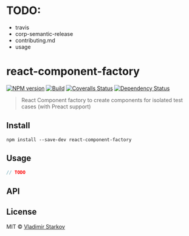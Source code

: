 # TODO:

* travis
* corp-semantic-release
* contributing.md
* usage

# react-component-factory

[![NPM version][npm-image]][npm-url]
[![Build][travis-image]][travis-url]
[![Coveralls Status][coveralls-image]][coveralls-url]
[![Dependency Status][depstat-image]][depstat-url]

> React Component factory to create components for isolated test cases (with Preact support)

## Install

    npm install --save-dev react-component-factory

## Usage

```js
// TODO
```

## API

## License

MIT © [Vladimir Starkov](https://iamstarkov.com)

[npm-url]: https://npmjs.org/package/react-component-factory
[npm-image]: https://img.shields.io/npm/v/react-component-factory.svg?style=flat-square

[travis-url]: https://travis-ci.org/iamstarkov/react-component-factory
[travis-image]: https://img.shields.io/travis/iamstarkov/react-component-factory.svg?style=flat-square

[coveralls-url]: https://coveralls.io/r/iamstarkov/react-component-factory
[coveralls-image]: https://img.shields.io/coveralls/iamstarkov/react-component-factory.svg?style=flat-square

[depstat-url]: https://david-dm.org/iamstarkov/react-component-factory
[depstat-image]: https://david-dm.org/iamstarkov/react-component-factory.svg?style=flat-square
